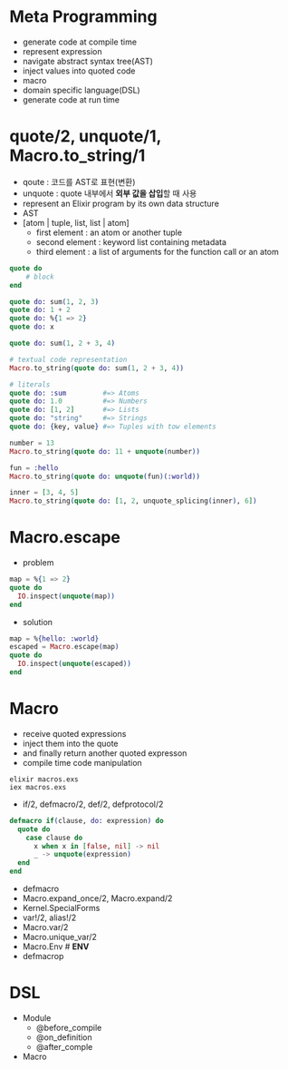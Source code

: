 ﻿# Meta Programming
- generate code at compile time
- represent expression
- navigate abstract syntax tree(AST)
- inject values into quoted code
- macro
- domain specific language(DSL)
- generate code at run time
# quote/2,  unquote/1, Macro.to_string/1
- qoute : 코드를 AST로 표현(변환)
- unquote : quote 내부에서 **외부 값을 삽입**할 때 사용
- represent an Elixir program by its own data structure 
- AST
- [atom | tuple, list, list | atom]
    - first element : an atom or another tuple
    - second element : keyword list containing metadata
    - third element : a list of arguments for the function call or an atom

```elixir
quote do
    # block
end

quote do: sum(1, 2, 3)
quote do: 1 + 2
quote do: %{1 => 2}
quote do: x

quote do: sum(1, 2 + 3, 4)

# textual code representation
Macro.to_string(quote do: sum(1, 2 + 3, 4))

# literals
quote do: :sum         #=> Atoms
quote do: 1.0          #=> Numbers
quote do: [1, 2]       #=> Lists
quote do: "string"     #=> Strings
quote do: {key, value} #=> Tuples with tow elements
```

```elixir
number = 13
Macro.to_string(quote do: 11 + unquote(number))

fun = :hello
Macro.to_string(quote do: unquote(fun)(:world))

inner = [3, 4, 5]
Macro.to_string(quote do: [1, 2, unquote_splicing(inner), 6])
```

# Macro.escape
- problem
```elixir
map = %{1 => 2}
quote do
  IO.inspect(unquote(map))
end
```
- solution
```elixir
map = %{hello: :world}
escaped = Macro.escape(map)
quote do
  IO.inspect(unquote(escaped))
end
```

# Macro
- receive quoted expressions
- inject them into the quote
- and finally return another quoted expresson
- compile time code manipulation

```shell
elixir macros.exs
iex macros.exs
```

- if/2, defmacro/2, def/2, defprotocol/2
```elixir
defmacro if(clause, do: expression) do
  quote do
    case clause do
      x when x in [false, nil] -> nil
      _ -> unquote(expression)
  end
end
```
- defmacro
- Macro.expand_once/2, Macro.expand/2
- Kernel.SpecialForms
- var!/2, alias!/2
- Macro.var/2
- Macro.unique_var/2
- Macro.Env # __ENV__
- defmacrop

# DSL
- Module
    - @before_compile
    - @on_definition
    - @after_comple
- Macro
